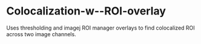 # Colocalization-w--ROI-overlay
Uses thresholding and imagej ROI manager overlays to find colocalized ROI across two image channels. 
